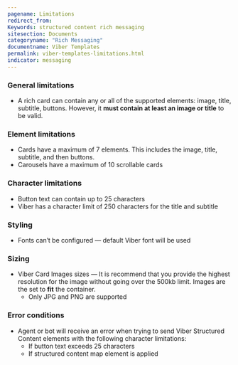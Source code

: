 ```yaml
---
pagename: Limitations
redirect_from:
Keywords: structured content rich messaging
sitesection: Documents
categoryname: "Rich Messaging"
documentname: Viber Templates
permalink: viber-templates-limitations.html
indicator: messaging
---
```


### General limitations

* A rich card can contain any or all of the supported elements: image, title, subtitle, buttons. However, it **must contain at least an image or title** to be valid.

### Element limitations

* Cards have a maximum of 7 elements. This includes the image, title, subtitle, and then buttons. 
* Carousels have a maximum of 10 scrollable cards

### Character limitations

* Button text can contain up to 25 characters
* Viber has a character limit of 250 characters for the title and subtitle

### Styling

* Fonts can’t be configured — default Viber font will be used

### Sizing

* Viber Card Images sizes — It is recommend that you provide the highest resolution for the image without going over the 500kb limit. Images are the set to **fit** the container.
    * Only JPG and PNG are supported

### Error conditions

* Agent or bot will receive an error when trying to send Viber Structured Content elements with the following character limitations:
    * If button text exceeds 25 characters
    * If structured content map element is applied

